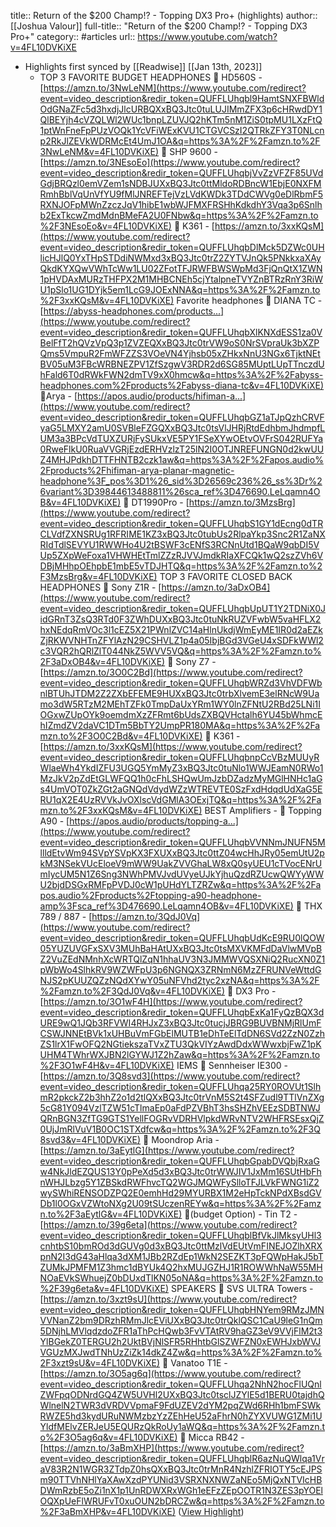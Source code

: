title:: Return of the $200 Champ!? - Topping DX3 Pro+ (highlights)
author:: [[Joshua Valour]]
full-title:: "Return of the $200 Champ!? - Topping DX3 Pro+"
category:: #articles
url:: https://www.youtube.com/watch?v=4FL10DVKiXE

- Highlights first synced by [[Readwise]] [[Jan 13th, 2023]]
	- TOP 3 FAVORITE BUDGET HEADPHONES 🥇 HD560S - [https://amzn.to/3NwLeNM](https://www.youtube.com/redirect?event=video_description&redir_token=QUFFLUhqbl9HamtSNXFBWldOdGNaZFc5d3hxdjJlcURBQXxBQ3Jtc0tuLUJIMmZFX3p6cHRwdDY1QlBEYjh4cVZQLWl2WUc1bnpLZUVJQ2hKTm5nM1ZiS0tpMU1LXzFtQ1ptWnFneFpPUzVOQk1YcVFiWExKVU1CTGVCSzI2QTRkZFY3T0NLcnp2RkJlZEVkWDRMcEt4UmJ1OA&q=https%3A%2F%2Famzn.to%2F3NwLeNM&v=4FL10DVKiXE) 🥈 SHP 9600 - [https://amzn.to/3NEsoEo](https://www.youtube.com/redirect?event=video_description&redir_token=QUFFLUhqbjVvZzVFZF85UVdGdjBRQzl0emVZem1sNDBJUXxBQ3Jtc0ttMldoRDBncW1EbjE0NXFMRmhBblVqUnVfYU9fMlJNREFTejVzLVdKWDk3TDdCWVg0eDlRbmF5RXNJOFpMWnZzczJqV1hibE1wbWJFMXFRSHhKdkdhY3Vqa3p6Snlhb2ExTkcwZmdMdnBMeFA2U0FNbw&q=https%3A%2F%2Famzn.to%2F3NEsoEo&v=4FL10DVKiXE) 🥉 K361 - [https://amzn.to/3xxKQsM](https://www.youtube.com/redirect?event=video_description&redir_token=QUFFLUhqbDlMck5DZWc0UHlicHJlQ0YxTHpSTDdiNWMxd3xBQ3Jtc0trZ2ZYTVJnQk5PNkkxaXAyQkdKYXQwVWhTcWw1LU02ZFotTFJRWFBWSWpMd3FjQnQtX1ZWN1pHVDAxMURzTHFPX2M1MHBCNEh5cjYtalpneTVYZnBTRzRnY3RiWU1pSlo1UG1DYjk5em1LcG9JOExNNA&q=https%3A%2F%2Famzn.to%2F3xxKQsM&v=4FL10DVKiXE) Favorite headphones 🥇 DIANA TC - [https://abyss-headphones.com/products...](https://www.youtube.com/redirect?event=video_description&redir_token=QUFFLUhqbXlKNXdESS1za0VBelFfT2hQVzVpQ3p1ZVZEQXxBQ3Jtc0trVW9oS0NrSVpraUk3bXZPQms5VmpuR2FmWFZZS3VOeVN4Yjhsb05xZHkxNnU3NGx6TjktNEtBV05uM3FBcWRBNEZPV1ZfSzgwV3RDR2d6SG85MUptLUpTTnczdUhFald6T0dRWkFWN2dmTV9xX0hmcw&q=https%3A%2F%2Fabyss-headphones.com%2Fproducts%2Fabyss-diana-tc&v=4FL10DVKiXE) 🥈Arya - [https://apos.audio/products/hifiman-a...](https://www.youtube.com/redirect?event=video_description&redir_token=QUFFLUhqbGZ1aTJpQzhCRVFyaG5LMXY2amU0SVBleFZGQXxBQ3Jtc0tsVlJHRjRtdEdhbmJhdmpfLUM3a3BPcVdTUXZURjFySUkxVE5PY1FSeXYwOEtvOVFrS042RUFYa0RweFlkU0RuaVVGRjEzdERHVzlzT25lN2I0OTJNREFUNGN0d2kwUUZ4MHJPdkhDTTFHNTB2czk1aw&q=https%3A%2F%2Fapos.audio%2Fproducts%2Fhifiman-arya-planar-magnetic-headphone%3F_pos%3D1%26_sid%3D26569c236%26_ss%3Dr%26variant%3D39844613488811%26sca_ref%3D476690.LeLqamn4OB&v=4FL10DVKiXE) 🥉 DT1990Pro - [https://amzn.to/3MzsBrg](https://www.youtube.com/redirect?event=video_description&redir_token=QUFFLUhqbS1GY1dEcng0dTRCLVdfZXNSRUg1RFRIME1KZ3xBQ3Jtc0tubUs2RlpaYkp3Snc2R1ZaNXRIdTdlSEVYU1RWWHo4U2tBSWF3cENfS3RCNnUtd1BQaW9qbDI5VUp5ZXpWeFoxa1VHWHEtTmlZZzRJVVJmdkRIaXFCQk1wQ2szZVh6VDBjMHhpOEhpbE1mbE5vTDJHTQ&q=https%3A%2F%2Famzn.to%2F3MzsBrg&v=4FL10DVKiXE) TOP 3 FAVORITE CLOSED BACK HEADPHONES 🥇 Sony Z1R - [https://amzn.to/3aDxOB4](https://www.youtube.com/redirect?event=video_description&redir_token=QUFFLUhqbUpUT1Y2TDNiX0JidGRnT3ZsQ3RTd0F3ZWhDUXxBQ3Jtc0tuNkRUZVFwbW5vaHFLX2hxNEdqRmVOc3l1cEZ5X21PWnlZVC14aHlnUkdjWmEyME1IR0d2aEZkZjRKWVNHTnZFYlAzN29CSHVLZ1p4a05IbjBGd3VGeU4xSDFkWWl2c3VQR2hQRlZlT044NkZ5WVV5VQ&q=https%3A%2F%2Famzn.to%2F3aDxOB4&v=4FL10DVKiXE) 🥈 Sony Z7 - [https://amzn.to/3O0C2Bd](https://www.youtube.com/redirect?event=video_description&redir_token=QUFFLUhqbWRZd3VhVDFWbnlBTUhJTDM2Z2ZXbEFEME9HUXxBQ3Jtc0trbXlvemE3elRNcW9Uamo3dW5RTzM2MEhTZFk0TmpDaUxYRm1WY0lnZFNtU2RBd25LNi1IOGxwZUpOYk9oemdmXzZFRmt6bUdsZXBQVHctalh6YU45bWhmcEhIZmdZV2daVC1DTm5BbTY2UmpPR180MA&q=https%3A%2F%2Famzn.to%2F3O0C2Bd&v=4FL10DVKiXE) 🥉 K361 - [https://amzn.to/3xxKQsM](https://www.youtube.com/redirect?event=video_description&redir_token=QUFFLUhqbnpCcVBzMUUyRWlaeWh4YkdIZFU3UGQ5YmMyZ3xBQ3Jtc0tuNlo1WWJEamN0RWo1MzJkV2pZdEtGLWFQQ1h0cFhLSHQwUmJzbDZadzMyMGlHNHc1aGs4UmVOT0ZkZGt2aGNQdVdydWZzWTREVTE0SzFxdHdqdUdXaG5ERU1qX2E4UzRVVkJvOXlscVdGMlA3OExjTQ&q=https%3A%2F%2Famzn.to%2F3xxKQsM&v=4FL10DVKiXE) BEST Amplifiers - 🥇 Topping A90 - [https://apos.audio/products/topping-a...](https://www.youtube.com/redirect?event=video_description&redir_token=QUFFLUhqbVVNNmJNUFN5MllldEtvWm94SVpYSVpKX3FXUXxBQ3Jtc0ttZ04wcHhJRy05emUtU2pkM3NSekVUcEloeV9mWW9UakZVVGhaLW8xQ0syUEU1cTVocENrUmIycUM5N1Z6Sng3NWhPMVJvdUVyeUJkYjhuQzdRZUcwQWYyWWU2bjdDSGxRMFpPVDJ0cW1pUHdYLTZRZw&q=https%3A%2F%2Fapos.audio%2Fproducts%2Ftopping-a90-headphone-amp%3Fsca_ref%3D476690.LeLqamn4OB&v=4FL10DVKiXE) 🥈 THX 789 / 887 - [https://amzn.to/3QdJ0Vq](https://www.youtube.com/redirect?event=video_description&redir_token=QUFFLUhqbUdKcE9RU0lQOW05YUZUVGFxSXV3MUhBaHAtUXxBQ3Jtc0tsMXVKMFdDaVlwMVpBZ2VuZEdNMnhXcWRTQlZqN1hhaUV3N3JMMWVQSXNiQ2RucXN0Z1pWbWo4SlhkRV9WZWFpU3p6NGNQX3ZRNmN6MzZFRUNVeWttdGNJS2pKUUZQZzNQdXYwY05uNFVhd2tyc2xzNA&q=https%3A%2F%2Famzn.to%2F3QdJ0Vq&v=4FL10DVKiXE) 🥉 DX3 Pro - [https://amzn.to/3O1wF4H](https://www.youtube.com/redirect?event=video_description&redir_token=QUFFLUhqbExKa1FyQzBQX3dURE9wQ1JQb3RFVWI4RHJxZ3xBQ3Jtc0tucjJBRG9BUVBNMjRlUmFCSWJNNEtBVk1xUHBuVmFGbElMUTB1eDhTeElTdDN6SVd2ZzN0ZzhZS1lrX1FwOFQ2NGtiekszaTVxZTU3QkVIYzAwdDdxWWwxbjFwZ1pKUHM4TWhrWXJBN2lGYWJ1Z2hZaw&q=https%3A%2F%2Famzn.to%2F3O1wF4H&v=4FL10DVKiXE) IEMS 🥇 Sennheiser IE300 - [https://amzn.to/3Q8svd3](https://www.youtube.com/redirect?event=video_description&redir_token=QUFFLUhqa25RY0ROVUt1SlhmR2pkckZ2b3hhZ2o1d2tlQXxBQ3Jtc0trVnM5S2t4SFZudl9TTlVnZXg5cG81Y094VzlTZW51cTlmaEp0aFdPZVBhT3hsSHZhVEEzSDBTNWJQRnBGN3ZfTG9GTS1YellFOGRvVDRHVlpkdWRvNTV2WHFRSEsxQjZ0UjJmRlVuV1B0OC1STXdfcw&q=https%3A%2F%2Famzn.to%2F3Q8svd3&v=4FL10DVKiXE) 🥈 Moondrop Aria - [https://amzn.to/3aEytlG](https://www.youtube.com/redirect?event=video_description&redir_token=QUFFLUhqbGpabDVQbjRxaGw4NkJldEZQUS13Y0pPeXd5d3xBQ3Jtc0trWWJIV1JxMm16SUtHbFhnWHJLbzg5Y1ZBSkdRWFhvcTQ2WGJMQWFySlloTFJLVkFWNG1iZ2wySWhiRENSODZPQ2E0emhHd29MYURBX1M2eHpTckNPdXBsdGVDb1l0OGxVZWtoNXg2U09tSUczenREYw&q=https%3A%2F%2Famzn.to%2F3aEytlG&v=4FL10DVKiXE) 🥉(budget Option) - Tin T2 - [https://amzn.to/39g6eta](https://www.youtube.com/redirect?event=video_description&redir_token=QUFFLUhqblBfVkJlMksyUHl3cnhtbS10bmROd3dGUVg0d3xBQ3Jtc0ttMzlVdEUtVmFINEJOZlhXRXpnN2I3dG43aHlqa3dXM1JBb2RZdEp1WkN2SEZKT3pFQWpHakJ5bTZUMkJPMFM1Z3hmc1dBYUk4Q2hxMUJGZHJ1R1ROWWhNaW55MHNOaEVkSWhuejZ0bDUxdTlKN05oNA&q=https%3A%2F%2Famzn.to%2F39g6eta&v=4FL10DVKiXE) SPEAKERS 🥇 SVS ULTRA Towers - [https://amzn.to/3xzt9sU](https://www.youtube.com/redirect?event=video_description&redir_token=QUFFLUhqbHNYem9RMzJMNVVNanZ2bm9DRzhRMmJlcEViUXxBQ3Jtc0trQklQSC1CaU9leG1nQm5DNjhLMVlqdzdoZFR1aThPcHQwb3FvVTAtRV9haGZ3eV9VVjFlM2t3YlBGekZ0TERGU2h2UktBVjNlSFR5RHhtbGlSZWFZN0xEWHJxbWVJVGUzMXJwdTNhUzZiZk14dkZ4Zw&q=https%3A%2F%2Famzn.to%2F3xzt9sU&v=4FL10DVKiXE) 🥈 Vanatoo T1E - [https://amzn.to/3O5ag6q](https://www.youtube.com/redirect?event=video_description&redir_token=QUFFLUhqa2NhN2hocFlUQnlZWFpqODNrdGQ4ZW5UVHl2UXxBQ3Jtc0tsclJZYlE5d1BERU0tajdhQWlnelN2TWR3dVRDVVpmaF9FdUZEV2dYM2pqZWd6RHh1bmFSWkRWZE5hd3kydURuNWMzbzYzZEhHeU52aFhrN0hZYXVUWG1ZMi1UYldfMElvZERJeU5EQURzQkRoUy1aWQ&q=https%3A%2F%2Famzn.to%2F3O5ag6q&v=4FL10DVKiXE) 🥉 Micca RB42 - [https://amzn.to/3aBmXHP](https://www.youtube.com/redirect?event=video_description&redir_token=QUFFLUhqblR6azNuQWlqa1VraV83R2N1WGR3ZTdpZ0hsQXxBQ3Jtc0trMnR4NzhlZFRIOTY5cEJPSm90TTVhNHlYaXAwXzdPYUNid3VSRXNXNWZaNEo5MjQxNTVIcHBDWmRzbE5oZi1nX1p1UnRDWXRxWGh1eEFzZEpOOTR1N3ZES3pYOElOQXpUeFlWRUFvT0xuOUN2bDRCZw&q=https%3A%2F%2Famzn.to%2F3aBmXHP&v=4FL10DVKiXE) ([View Highlight](https://read.readwise.io/read/01gpag1ys7s2385g29ty9st348))